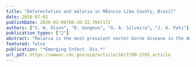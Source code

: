 ```yaml
---
title: "Deforestation and malaria in MÃ¢ncio Lima County, Brazil"
date: 2010-07-01
publishDate: 2020-02-08T06:30:32.764717Z
authors: ["S. H. Olson", "R. Gangnon", "G. A. Silveira", "J. A. Patz"]
publication_types: ["2"]
abstract: "Malaria is the most prevalent vector-borne disease in the Amazon. We used malaria reports for health districts collected in 2006 by the Programa Nacional de Controle da Malaria to determine whether deforestation is associated with malaria incidence in the county (municipio) of Mancio Lima, Acre State, Brazil. Cumulative percent deforestation was calculated for the spatial catchment area of each health district by using 60 x 60-meter, resolution-classified imagery. Statistical associations were identified with univariate and multivariate general additive negative binomial models adjusted for spatial effects. Our cross-sectional study shows malaria incidence across health districts in 2006 is positively associated with greater changes in percentage of cumulative deforestation within respective health districts. After adjusting for access to care, health district size, and spatial trends, we show that a 4.2%, or 1 SD, change in deforestation from August 1997 through August 2001 is associated with a 48% increase of malaria incidence."
featured: false
publication: "*Emerging Infect. Dis.*"
url_pdf: https://wwwnc.cdc.gov/eid/article/16/7/09-1785_article
---
```


